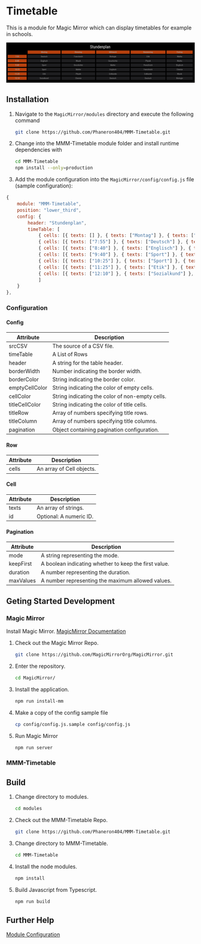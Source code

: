 # Timetable

This is a module for Magic Mirror which can display timetables for example in schools.

<img src="docs/Timetable.png">

## Installation

1. Navigate to the `MagicMirror/modules` directory and execute the following command

   ```sh
   git clone https://github.com/Phaneron404/MMM-Timetable.git
   ```

2. Change into the MMM-Timetable module folder and install runtime dependencies with

   ```sh
   cd MMM-Timetable
   npm install --only=production
   ```

3. Add the module configuration into the `MagicMirror/config/config.js` file (sample configuration):

```javascript
{
    module: "MMM-Timetable",
    position: "lower_third",
    config: {
        header: "Stundenplan",
        timeTable: [
            { cells: [{ texts: [] }, { texts: ["Montag"] }, { texts: ["Dienstag"] }] },
            { cells: [{ texts: ["7:55"] }, { texts: ["Deutsch"] }, { texts: ["Französich"] }] },
            { cells: [{ texts: ["8:40"] }, { texts: ["Englisch"] }, { texts: ["Musik"] }] },
            { cells: [{ texts: ["9:40"] }, { texts: ["Sport"] }, { texts: ["Geschichte"] }] },
            { cells: [{ texts: ["10:25"] }, { texts: ["Sport"] }, { texts: ["Mathe"] }] },
            { cells: [{ texts: ["11:25"] }, { texts: ["Etik"] }, { texts: ["Physik"] }] },
            { cells: [{ texts: ["12:10"] }, { texts: ["Sozialkund"] }, { texts: ["Chemie"] }] },
            ]
    }
},
```

### Configuration

#### Config

| Attribute      | Description                                     |
| -------------- | ----------------------------------------------- |
| srcCSV         | The source of a CSV file.                       |
| timeTable      | A List of Rows                                  |
| header         | A string for the table header.                  |
| borderWidth    | Number indicating the border width.             |
| borderColor    | String indicating the border color.             |
| emptyCellColor | String indicating the color of empty cells.     |
| cellColor      | String indicating the color of non-empty cells. |
| titleCellColor | String indicating the color of title cells.     |
| titleRow       | Array of numbers specifying title rows.         |
| titleColumn    | Array of numbers specifying title columns.      |
| pagination     | Object containing pagination configuration.     |

#### Row

| Attribute | Description               |
| --------- | ------------------------- |
| cells     | An array of Cell objects. |

#### Cell

| Attribute | Description             |
| --------- | ----------------------- |
| texts     | An array of strings.    |
| id        | Optional: A numeric ID. |

#### Pagination

| Attribute | Description                                           |
| --------- | ----------------------------------------------------- |
| mode      | A string representing the mode.                       |
| keepFirst | A boolean indicating whether to keep the first value. |
| duration  | A number representing the duration.                   |
| maxValues | A number representing the maximum allowed values.     |

## Geting Started Development

### Magic Mirror

Install Magic Mirror. [MagicMirror Documentation](https://docs.magicmirror.builders/getting-started/installation.html)

1. Check out the Magic Mirror Repo.

   ```sh
   git clone https://github.com/MagicMirrorOrg/MagicMirror.git
   ```

2. Enter the repository.

   ```sh
   cd MagicMirror/
   ```

3. Install the application.

   ```sh
   npm run install-mm
   ```

4. Make a copy of the config sample file

   ```sh
   cp config/config.js.sample config/config.js
   ```

5. Run Magic Mirror

   ```sh
   npm run server
   ```

### MMM-Timetable

## Build

1. Change directory to modules.

   ```sh
   cd modules
   ```

2. Check out the MMM-Timetable Repo.

   ```sh
   git clone https://github.com/Phaneron404/MMM-Timetable.git
   ```

3. Change directory to MMM-Timetable.

   ```sh
   cd MMM-Timetable
   ```

4. Install the node modules.

   ```sh
   npm install
   ```

5. Build Javascript from Typescript.

   ```sh
   npm run build
   ```

## Further Help

[Module Configuration](https://docs.magicmirror.builders/modules/configuration.html#example)
